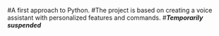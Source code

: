 #A first approach to Python. 
#The project is based on creating a voice assistant with personalized features and commands.
#***Temporarily suspended***